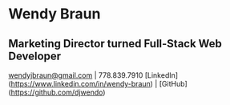 # Wendy Braun

## Marketing Director turned Full-Stack Web Developer

wendyjbraun@gmail.com | 778.839.7910
[LinkedIn] (https://www.linkedin.com/in/wendy-braun) | [GitHub] (https://github.com/djwendo)